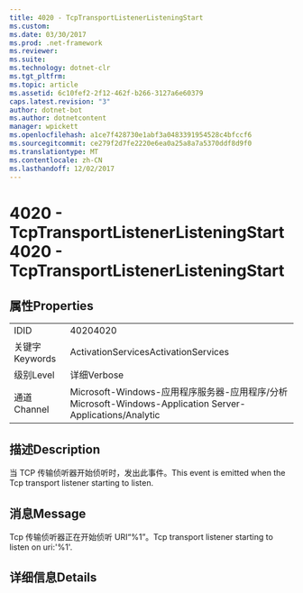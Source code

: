 ```yaml
---
title: 4020 - TcpTransportListenerListeningStart
ms.custom: 
ms.date: 03/30/2017
ms.prod: .net-framework
ms.reviewer: 
ms.suite: 
ms.technology: dotnet-clr
ms.tgt_pltfrm: 
ms.topic: article
ms.assetid: 6c10fef2-2f12-462f-b266-3127a6e60379
caps.latest.revision: "3"
author: dotnet-bot
ms.author: dotnetcontent
manager: wpickett
ms.openlocfilehash: a1ce7f428730e1abf3a0483391954528c4bfccf6
ms.sourcegitcommit: ce279f2d7fe2220e6ea0a25a8a7a5370ddf8d9f0
ms.translationtype: MT
ms.contentlocale: zh-CN
ms.lasthandoff: 12/02/2017
---
```

# <a name="4020---tcptransportlistenerlisteningstart"></a><span data-ttu-id="ce439-102">4020 - TcpTransportListenerListeningStart</span><span class="sxs-lookup"><span data-stu-id="ce439-102">4020 - TcpTransportListenerListeningStart</span></span>
## <a name="properties"></a><span data-ttu-id="ce439-103">属性</span><span class="sxs-lookup"><span data-stu-id="ce439-103">Properties</span></span>  
  
|||  
|-|-|  
|<span data-ttu-id="ce439-104">ID</span><span class="sxs-lookup"><span data-stu-id="ce439-104">ID</span></span>|<span data-ttu-id="ce439-105">4020</span><span class="sxs-lookup"><span data-stu-id="ce439-105">4020</span></span>|  
|<span data-ttu-id="ce439-106">关键字</span><span class="sxs-lookup"><span data-stu-id="ce439-106">Keywords</span></span>|<span data-ttu-id="ce439-107">ActivationServices</span><span class="sxs-lookup"><span data-stu-id="ce439-107">ActivationServices</span></span>|  
|<span data-ttu-id="ce439-108">级别</span><span class="sxs-lookup"><span data-stu-id="ce439-108">Level</span></span>|<span data-ttu-id="ce439-109">详细</span><span class="sxs-lookup"><span data-stu-id="ce439-109">Verbose</span></span>|  
|<span data-ttu-id="ce439-110">通道</span><span class="sxs-lookup"><span data-stu-id="ce439-110">Channel</span></span>|<span data-ttu-id="ce439-111">Microsoft-Windows-应用程序服务器-应用程序/分析</span><span class="sxs-lookup"><span data-stu-id="ce439-111">Microsoft-Windows-Application Server-Applications/Analytic</span></span>|  
  
## <a name="description"></a><span data-ttu-id="ce439-112">描述</span><span class="sxs-lookup"><span data-stu-id="ce439-112">Description</span></span>  
 <span data-ttu-id="ce439-113">当 TCP 传输侦听器开始侦听时，发出此事件。</span><span class="sxs-lookup"><span data-stu-id="ce439-113">This event is emitted when the Tcp transport listener starting to listen.</span></span>  
  
## <a name="message"></a><span data-ttu-id="ce439-114">消息</span><span class="sxs-lookup"><span data-stu-id="ce439-114">Message</span></span>  
 <span data-ttu-id="ce439-115">Tcp 传输侦听器正在开始侦听 URI“%1”。</span><span class="sxs-lookup"><span data-stu-id="ce439-115">Tcp transport listener starting to listen on uri:'%1'.</span></span>  
  
## <a name="details"></a><span data-ttu-id="ce439-116">详细信息</span><span class="sxs-lookup"><span data-stu-id="ce439-116">Details</span></span>
